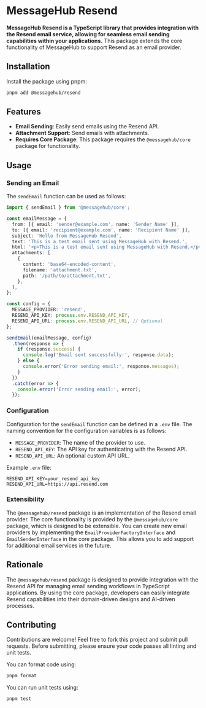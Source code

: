 # MessageHub Resend

**MessageHub Resend is a TypeScript library that provides integration with the Resend email service, allowing for seamless email sending capabilities within your applications.** This package extends the core functionality of MessageHub to support Resend as an email provider.

## Installation

Install the package using pnpm:

```bash
pnpm add @messagehub/resend
```

## Features

- **Email Sending**: Easily send emails using the Resend API.
- **Attachment Support**: Send emails with attachments.
- **Requires Core Package**: This package requires the `@messagehub/core` package for functionality.

## Usage

### Sending an Email

The `sendEmail` function can be used as follows:

```typescript
import { sendEmail } from '@messagehub/core';

const emailMessage = {
  from: [{ email: 'sender@example.com', name: 'Sender Name' }],
  to: [{ email: 'recipient@example.com', name: 'Recipient Name' }],
  subject: 'Hello from MessageHub Resend',
  text: 'This is a test email sent using MessageHub with Resend.',
  html: '<p>This is a test email sent using MessageHub with Resend.</p>',
  attachments: [
    {
      content: 'base64-encoded-content',
      filename: 'attachment.txt',
      path: '/path/to/attachment.txt',
    },
  ],
};

const config = {
  MESSAGE_PROVIDER: 'resend',
  RESEND_API_KEY: process.env.RESEND_API_KEY,
  RESEND_API_URL: process.env.RESEND_API_URL, // Optional
};

sendEmail(emailMessage, config)
  .then(response => {
    if (response.success) {
      console.log('Email sent successfully:', response.data);
    } else {
      console.error('Error sending email:', response.messages);
    }
  })
  .catch(error => {
    console.error('Error sending email:', error);
  });
```

### Configuration

Configuration for the `sendEmail` function can be defined in a `.env` file. The naming convention for the configuration variables is as follows:

- `MESSAGE_PROVIDER`: The name of the provider to use.
- `RESEND_API_KEY`: The API key for authenticating with the Resend API.
- `RESEND_API_URL`: An optional custom API URL.

Example `.env` file:

```
RESEND_API_KEY=your_resend_api_key
RESEND_API_URL=https://api.resend.com
```

### Extensibility

The `@messagehub/resend` package is an implementation of the Resend email provider. The core functionality is provided by the `@messagehub/core` package, which is designed to be extensible. You can create new email providers by implementing the `EmailProviderFactoryInterface` and `EmailSenderInterface` in the core package. This allows you to add support for additional email services in the future.

## Rationale

The `@messagehub/resend` package is designed to provide integration with the Resend API for managing email sending workflows in TypeScript applications. By using the core package, developers can easily integrate Resend capabilities into their domain-driven designs and AI-driven processes.

## Contributing

Contributions are welcome! Feel free to fork this project and submit pull requests. Before submitting, please ensure your code passes all linting and unit tests.

You can format code using:

```bash
pnpm format
```

You can run unit tests using:

```bash
pnpm test
